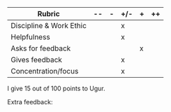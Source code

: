 | **Rubric**              	| -- 	| - 	| +/- 	| + 	| ++ 	|
|-------------------------	|----	|---	|-----	|---	|----	|
| Discipline & Work Ethic 	|    	|   	|   x  	|   	|    	|
| Helpfulness             	|    	|   	|   x 	|   	|    	|
| Asks for feedback       	|    	|   	|   	|   x	|    	|
| Gives feedback          	|    	|   	|   x  	|   	|    	|
| Concentration/focus     	|    	|   	|   x  	|   	|    	|	

I give 15 out of 100 points to Ugur.

Extra feedback: